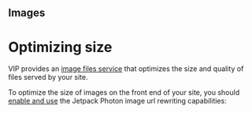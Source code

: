 Images
------

Optimizing size
===============
VIP provides an [image files service](https://wpvip.com/documentation/vip-go/images-on-vip-go/) that optimizes the size and quality of files served by your site.

To optimize the size of images on the front end of your site, you should [enable and use](images-filtering.php) the Jetpack Photon image url rewriting capabilities:
